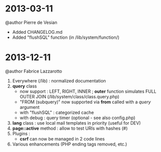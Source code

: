 2013-03-11
==========
@author Pierre de Vesian
* Added CHANGELOG.md
* Added "flushSQL" function (in /lib/system/function/)

2013-12-11
==========
@author Fabrice Lazzarotto
1. Everywhere (/lib) : normalized documentation
2. **query** class 
	* now support : LEFT, RIGHT, INNER ; **outer** function simulates FULL OUTER JOIN (/lib/system/class/class.query.php)
	* "FROM (subquery)" now supported via **from** called with a *query* argument
	* with "flushSQL" : categorized cache
	* with debug : query timer (optional - see also config.php)
3. **lang** class : use local mail templates in priority (useful for DEV)
4. **page::active** method : allow to test URIs with hashes (#)
5. Plugins :
	* **csrf** can now be managed in 2 code lines
6. Various enhancements (PHP ending tags removed, etc.)
